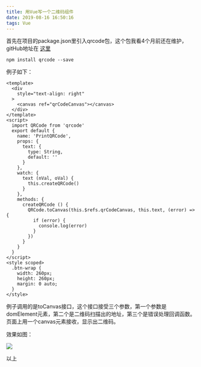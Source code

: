 ```yaml
---
title: 用Vue写一个二维码组件
date: 2019-08-16 16:50:16
tags: Vue
---
```


首先在项目的package.json里引入qrcode包，这个包我看4个月前还在维护，gitHub地址在 [这里](https://github.com/soldair/node-qrcode)

```
npm install qrcode --save
```
<!-- more -->
例子如下：

```vue
<template>
  <div
    style="text-align: right"
  >
    <canvas ref="qrCodeCanvas"></canvas>
  </div>
</template>
<script>
  import QRCode from 'qrcode'
  export default {
    name: 'PrintQRCode',
    props: {
      text: {
        type: String,
        default: ''
      }
    },
    watch: {
      text (nVal, oVal) {
        this.createQRCode()
      }
    },
    methods: {
      createQRCode () {
        QRCode.toCanvas(this.$refs.qrCodeCanvas, this.text, (error) => {
          if (error) {
            console.log(error)
          }
        })
      }
    }
  }
</script>
<style scoped>
  .btn-wrap {
    width: 260px;
    height: 260px;
    margin: 0 auto;
  }
</style>
```

例子调用的是toCanvas接口，这个接口接受三个参数，第一个参数是domElement元素，第二个是二维码扫描出的地址，第三个是错误处理回调函数。
页面上用一个canvas元素接收，显示出二维码。

效果如图：

![](https://user-gold-cdn.xitu.io/2019/5/17/16ac4b2acc51827c?w=146&h=127&f=png&s=3056)

以上
